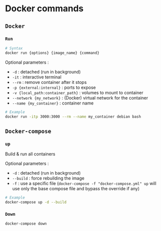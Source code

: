 # Docker commands

## `Docker`

### `Run`

```sh
# Syntax
docker run {options} {image_name} {command}
```

Optional parameters :

- `-d` : detached (run in background)
- `-it` : interactive terminal
- `--rm` : remove container after it stops
- `-p {external:internal}` : ports to expose
- `-v {local_path:container_path}` : volumes to mount to container
- `--network {my_network}` : (Docker) virtual network for the container
- `--name {my_container}` : container name

```sh
# Example
docker run -itp 3000:3000 --rm --name my_container debian bash
```

## `Docker-compose`

### `up`

Build & run all containers

Optional parameters :

- `-d` : detached (run in background)
- `--build` : force rebuilding the image
- `-f` : use a specific file (`docker-compose -f "docker-compose.yml" up` will use only the base compose file and bypass the override if any)

```sh
# Example
docker-compose up -d --build
```

### `Down`

```sh
docker-compose down
```
